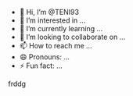 - 👋 Hi, I’m @TENI93
- 👀 I’m interested in ...
- 🌱 I’m currently learning ...
- 💞️ I’m looking to collaborate on ...
- 📫 How to reach me ...
- 😄 Pronouns: ...
- ⚡ Fun fact: ...

<!---
TENI93/TENI93 is a ✨ special ✨ repository because its `README.md` (this file) appears on your GitHub profile.
You can click the Preview link to take a look at your changes.
--->frddg

